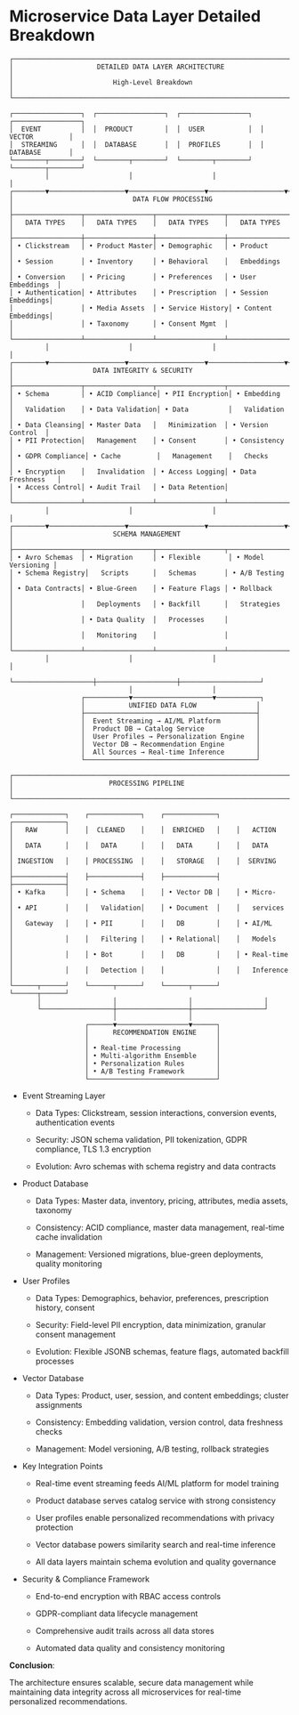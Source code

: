 # Microservice Data Layer Detailed Breakdown


```
┌─────────────────────────────────────────────────────────────────────────────┐
│                     DETAILED DATA LAYER ARCHITECTURE                        │
│                         High-Level Breakdown                                │
└─────────────────────────────────────────────────────────────────────────────┘

┌─────────────────┐  ┌─────────────────┐  ┌─────────────────┐  ┌─────────────────┐
│  EVENT          │  │  PRODUCT        │  │  USER           │  │  VECTOR         │
│  STREAMING      │  │  DATABASE       │  │  PROFILES       │  │  DATABASE       │
└────────┬────────┘  └────────┬────────┘  └────────┬────────┘  └────────┬────────┘
         │                    │                    │                    │
┌────────▼───────────────────▼───────────────────▼───────────────────▼────────┐
│                              DATA FLOW PROCESSING                           │
├─────────────────┬─────────────────┬─────────────────┬────────────────────┤
│   DATA TYPES    │   DATA TYPES    │   DATA TYPES    │   DATA TYPES       │
├─────────────────┼─────────────────┼─────────────────┼────────────────────┤
│ • Clickstream   │ • Product Master│ • Demographic   │ • Product          │
│ • Session       │ • Inventory     │ • Behavioral    │   Embeddings       │
│ • Conversion    │ • Pricing       │ • Preferences   │ • User Embeddings  │
│ • Authentication│ • Attributes    │ • Prescription  │ • Session Embeddings│
│                 │ • Media Assets  │ • Service History│ • Content Embeddings│
│                 │ • Taxonomy      │ • Consent Mgmt  │                    │
└─────────────────┴─────────────────┴─────────────────┴────────────────────┘
         │                    │                    │                    │
┌────────▼───────────────────▼───────────────────▼───────────────────▼────────┐
│                    DATA INTEGRITY & SECURITY                               │
├─────────────────┬─────────────────┬─────────────────┬────────────────────┤
│ • Schema        │ • ACID Compliance│ • PII Encryption│ • Embedding        │
│   Validation    │ • Data Validation│ • Data          │   Validation       │
│ • Data Cleansing│ • Master Data   │   Minimization  │ • Version Control  │
│ • PII Protection│   Management    │ • Consent       │ • Consistency      │
│ • GDPR Compliance│ • Cache         │   Management    │   Checks           │
│ • Encryption    │   Invalidation  │ • Access Logging│ • Data Freshness   │
│ • Access Control│ • Audit Trail   │ • Data Retention│                    │
└─────────────────┴─────────────────┴─────────────────┴────────────────────┘
         │                    │                    │                    │
┌────────▼───────────────────▼───────────────────▼───────────────────▼────────┐
│                         SCHEMA MANAGEMENT                                  │
├─────────────────┬─────────────────┬─────────────────┬────────────────────┤
│ • Avro Schemas  │ • Migration     │ • Flexible       │ • Model Versioning │
│ • Schema Registry│   Scripts      │   Schemas       │ • A/B Testing      │
│ • Data Contracts│ • Blue-Green    │ • Feature Flags │ • Rollback         │
│                 │   Deployments   │ • Backfill      │   Strategies       │
│                 │ • Data Quality  │   Processes     │                    │
│                 │   Monitoring    │                 │                    │
└─────────────────┴─────────────────┴─────────────────┴────────────────────┘
         │                    │                    │                    │
         └────────────────────┼────────────────────┼────────────────────┘
                              │                    │
                  ┌───────────▼────────────────────▼───────────┐
                  │           UNIFIED DATA FLOW               │
                  ├───────────────────────────────────────────┤
                  │  Event Streaming → AI/ML Platform         │
                  │  Product DB → Catalog Service             │
                  │  User Profiles → Personalization Engine   │
                  │  Vector DB → Recommendation Engine        │
                  │  All Sources → Real-time Inference        │
                  └───────────────────────────────────────────┘

┌─────────────────────────────────────────────────────────────────────────────┐
│                        PROCESSING PIPELINE                                  │
└─────────────────────────────────────────────────────────────────────────────┘

┌─────────────┐    ┌─────────────┐    ┌─────────────┐    ┌─────────────┐
│   RAW       │    │  CLEANED    │    │  ENRICHED   │    │   ACTION    │
│   DATA      │    │   DATA      │    │   DATA      │    │   DATA      │
│ INGESTION   │    │ PROCESSING  │    │   STORAGE   │    │  SERVING    │
├─────────────┤    ├─────────────┤    ├─────────────┤    ├─────────────┤
│ • Kafka     │    │ • Schema    │    │ • Vector DB │    │ • Micro-    │
│ • API       │    │   Validation│    │ • Document  │    │   services  │
│   Gateway   │    │ • PII       │    │   DB        │    │ • AI/ML     │
│             │    │   Filtering │    │ • Relational│    │   Models    │
│             │    │ • Bot       │    │   DB        │    │ • Real-time │
│             │    │   Detection │    │             │    │   Inference │
└──────┬──────┘    └──────┬──────┘    └──────┬──────┘    └──────┬──────┘
       │                  │                  │                  │
       └──────────────────┼──────────────────┼──────────────────┘
                          │                  │
                   ┌──────▼──────────────────▼──────┐
                   │      RECOMMENDATION ENGINE     │
                   │                                │
                   │ • Real-time Processing         │
                   │ • Multi-algorithm Ensemble     │
                   │ • Personalization Rules        │
                   │ • A/B Testing Framework        │
                   └────────────────────────────────┘

```
- Event Streaming Layer

  - Data Types: Clickstream, session interactions, conversion events, authentication events

  - Security: JSON schema validation, PII tokenization, GDPR compliance, TLS 1.3 encryption

  - Evolution: Avro schemas with schema registry and data contracts

- Product Database

  - Data Types: Master data, inventory, pricing, attributes, media assets, taxonomy

  - Consistency: ACID compliance, master data management, real-time cache invalidation

  - Management: Versioned migrations, blue-green deployments, quality monitoring

- User Profiles

  - Data Types: Demographics, behavior, preferences, prescription history, consent

  - Security: Field-level PII encryption, data minimization, granular consent management

  - Evolution: Flexible JSONB schemas, feature flags, automated backfill processes

- Vector Database

  - Data Types: Product, user, session, and content embeddings; cluster assignments

  - Consistency: Embedding validation, version control, data freshness checks

  - Management: Model versioning, A/B testing, rollback strategies

- Key Integration Points

  - Real-time event streaming feeds AI/ML platform for model training

  - Product database serves catalog service with strong consistency

  - User profiles enable personalized recommendations with privacy protection

  - Vector database powers similarity search and real-time inference

  - All data layers maintain schema evolution and quality governance

- Security & Compliance Framework

  - End-to-end encryption with RBAC access controls

  - GDPR-compliant data lifecycle management

  - Comprehensive audit trails across all data stores

  - Automated data quality and consistency monitoring

**Conclusion**:

The architecture ensures scalable, secure data management while maintaining data integrity across all microservices for real-time personalized recommendations.
